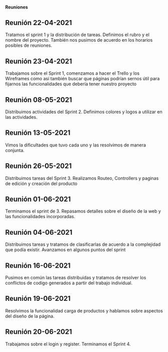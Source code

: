 #### Reuniones

## Reunión 22-04-2021

Tratamos el sprint 1 y la distribución de tareas. Definimos el rubro y el nombre del proyecto. También nos pusimos de acuerdo en los horarios posibles de reuniones.

## Reunión 23-04-2021

Trabajamos sobre el  Sprint 1, comenzamos a hacer el Trello y los Wireframes como así también buscar que páginas podrían sernos útil para fijarnos las funcionalidades
que debería tener nuestro proyecto

## Reunión 08-05-2021

Distribuimos actividades del Sprint 2. Definimos colores y logos a utilizar en las actividades.

## Reunión 13-05-2021

Vimos la dificultades que tuvo cada uno y las resolvimos de manera conjunta.

## Reunión 26-05-2021

Distribuimos tareas del Sprint 3. Realizamos Routeo, Controllers y paginas de edición y creación del producto

## Reunión 01-06-2021 

Terminamos el sprint de 3. Repasamos detalles sobre el diseño de la web y las funcionalidades incorporadas.

## Reunión 04-06-2021 

Distribuimos tareas y tratamos de clasificarlas de acuerdo a la complejidad que podía existir. Avanzamos en algunos puntos del sprint

## Reunión 16-06-2021 

Pusimos en común las tareas distribuidas y tratamos de resolver los conflictos de codigo generados a partir del trabajo individual. 

## Reunión 19-06-2021 

Resolvimos la funcionalidad carga de productos y hablamos sobre aspectos del diseño de la página. 

## Reunión 20-06-2021 

Trabajamos sobre el login y register. Terminamos el Sprint 4.
